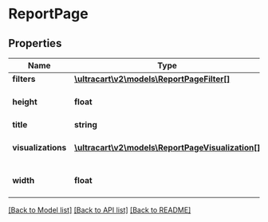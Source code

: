 # ReportPage

## Properties
Name | Type | Description | Notes
------------ | ------------- | ------------- | -------------
**filters** | [**\ultracart\v2\models\ReportPageFilter[]**](ReportPageFilter.md) |  | [optional] 
**height** | **float** | Height of the report page in inches | [optional] 
**title** | **string** |  | [optional] 
**visualizations** | [**\ultracart\v2\models\ReportPageVisualization[]**](ReportPageVisualization.md) | Visualizations on the report page. | [optional] 
**width** | **float** | Width of the report page in inches | [optional] 

[[Back to Model list]](../README.md#documentation-for-models) [[Back to API list]](../README.md#documentation-for-api-endpoints) [[Back to README]](../README.md)


